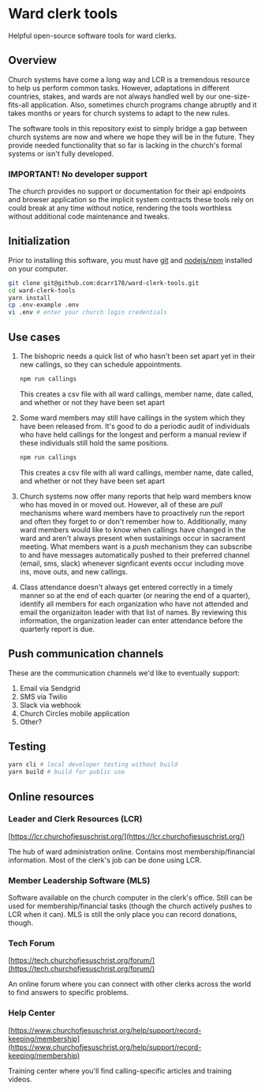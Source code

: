 # Ward clerk tools
Helpful open-source software tools for ward clerks.

## Overview
Church systems have come a long way and LCR is a tremendous resource to help us perform common tasks. However, adaptations in different countries, stakes, and wards
are not always handled well by our one-size-fits-all application. Also, sometimes church programs change abruptly and it takes months or years for church systems
to adapt to the new rules.

The software tools in this repository exist to simply bridge a gap between church systems are now and where we hope they will be in the future. They provide needed
functionality that so far is lacking in the church's formal systems or isn't fully developed.

### IMPORTANT! No developer support
The church provides no support or documentation for their api endpoints and browser
application so the implicit system contracts these tools rely on could break at any time without notice, rendering
the tools worthless without additional code maintenance and tweaks.

## Initialization
Prior to installing this software, you must have [git](https://git-scm.com/downloads) and [nodejs/npm](https://nodejs.org/en/download/) installed on your computer.

```bash
git clone git@github.com:dcarr178/ward-clerk-tools.git
cd ward-clerk-tools
yarn install
cp .env-example .env
vi .env # enter your church login credentials
```

## Use cases

1. The bishopric needs a quick list of who hasn't been set apart yet in their new callings, so they can schedule appointments.

   ```bash
   npm run callings
   ```
   This creates a csv file with all ward callings, member name, date called, and whether or not they have been set apart


2. Some ward members may still have callings in the system which they have been released from. It's good to do a periodic audit of individuals who have held
callings for the longest and perform a manual review if these individuals still hold the same positions.

   ```bash
   npm run callings
   ```
   This creates a csv file with all ward callings, member name, date called, and whether or not they have been set apart


3. Church systems now offer many reports that help ward members know who has moved in or moved out. However, all of these are *pull* mechanisms where ward members have to proactively run the report and often they forget to or don't remember how to. Additionally, many ward members would like to know when callings have changed in the ward and aren't always present when sustainings occur in sacrament meeting. What members want is a *push* mechanism they can subscribe to and have messages automatically pushed to their preferred channel (email, sms, slack) whenever signficant events occur including move ins, move outs, and new callings.


4. Class attendance doesn't always get entered correctly in a timely manner so at the end of each quarter (or nearing the end of a quarter), identify
all members for each organization who have not attended and email the organizaiton leader with that list of names. By reviewing this information, the organization leader can enter attendance before the quarterly report is due.

## Push communication channels
These are the communication channels we'd like to eventually support:

1. Email via Sendgrid
2. SMS via Twilio
3. Slack via webhook
4. Church Circles mobile application
5. Other?

## Testing
```bash
yarn cli # local developer testing without build
yarn build # build for public use
```

## Online resources

### Leader and Clerk Resources (LCR)
[https://lcr.churchofjesuschrist.org/](https://lcr.churchofjesuschrist.org/)

The hub of ward administration online. Contains most membership/financial information. Most of the clerk's job can be done using LCR.

### Member Leadership Software (MLS)
Software available on the church computer in the clerk's office. Still can be used for membership/financial tasks (though the church actively pushes to LCR when it can). MLS is still the only place you can record donations, though.

### Tech Forum
[https://tech.churchofjesuschrist.org/forum/](https://tech.churchofjesuschrist.org/forum/)

An online forum where you can connect with other clerks across the world to find answers to specific problems.

### Help Center
[https://www.churchofjesuschrist.org/help/support/record-keeping/membership](https://www.churchofjesuschrist.org/help/support/record-keeping/membership)

Training center where you'll find calling-specific articles and training videos.

